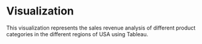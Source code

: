 # Visualization
This visualization represents the sales revenue analysis of different product categories in the different regions of USA using Tableau.
